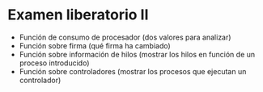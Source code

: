 # Examen liberatorio II

- Función de consumo de procesador (dos valores para analizar)
- Función sobre firma (qué firma ha cambiado)
- Función sobre información de hilos (mostrar los hilos en función de un proceso introducido)
- Función sobre controladores (mostrar los procesos que ejecutan un controlador)

